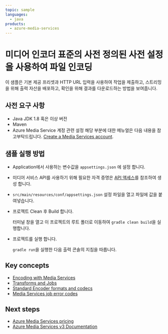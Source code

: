 ```yaml
---
topic: sample
languages:
  - java
products:
  - azure-media-services
---
```

# 미디어 인코더 표준의 사전 정의된 사전 설정을 사용하여 파일 인코딩

이 샘플은 기본 제공 프리셋과 HTTP URL 입력을 사용하여 작업을 제출하고, 스트리밍을 위해 출력 자산을 배포하고, 확인을 위해 결과를 다운로드하는 방법을 보여줍니다.

## 사전 요구 사항

* Java JDK 1.8 혹은 이상 버전
* Maven
* Azure Media Service 계정 관련 설정 해당 부분에 대한 메뉴얼은 다음 내용을 참고부탁드립니다. [Create a Media Services account](https://docs.microsoft.com/azure/media-services/latest/create-account-cli-quickstart).

## 샘플 실행 방법

* Application에서 사용하는 변수값을 `appsettings.json` 에 설정 합니다.
* 미디어 서비스 API를 사용하기 위해 필요한 자격 증명은 [API 액세스](https://docs.microsoft.com/azure/media-services/latest/access-api-cli-how-to)를 참조하여 생성 합니다.
*  `src/main/resources/conf/appsettings.json` 설정 파일을 열고 파일에 값을 붙여넣습니다.
* 프로젝트 Clean 후 Build 합니다.

  터미널 창을 열고 이 프로젝트의 루트 폴더로 이동하여 `gradle clean build`을 실행합니다.
* 프로젝트를 실행 합니다.

  `gradle run`을 실행한 다음 출력 콘솔의 지침을 따릅니다.

## Key concepts

* [Encoding with Media Services](https://docs.microsoft.com/azure/media-services/latest/encoding-concept)
* [Transforms and Jobs](https://docs.microsoft.com/azure/media-services/latest/transforms-jobs-concept)
* [Standard Encoder formats and codecs](https://docs.microsoft.com/azure/media-services/latest/media-encoder-standard-formats)
* [Media Services job error codes](https://docs.microsoft.com/azure/media-services/latest/job-error-codes)

## Next steps

* [Azure Media Services pricing](https://azure.microsoft.com/pricing/details/media-services/)
* [Azure Media Services v3 Documentation](https://docs.microsoft.com/azure/media-services/latest/)
